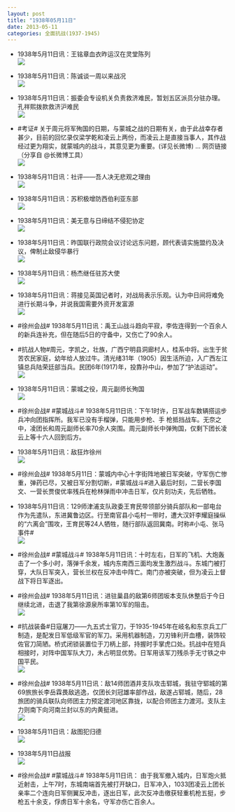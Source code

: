 ```yaml
---
layout: post
title: "1938年05月11日"
date: 2013-05-11
categories: 全面抗战(1937-1945)
---
```


<meta name="referrer" content="no-referrer" />

- 1938年5月11日讯：王铭章血衣昨运汉在灵堂陈列 <br/><img src="https://ww3.sinaimg.cn/large/aca367d8gw1e4krffngy3j20c10xqade.jpg" />

- 1938年5月11日讯：陈诚谈一周以来战况 <br/><img src="https://ww4.sinaimg.cn/large/aca367d8gw1e4kpp44mdwj20c11k4454.jpg" />

- 1938年5月11日讯：振委会专设机关负责救济难民，暂划五区派员分驻办理。孔祥熙拨款救济沪难民 <br/><img src="https://ww2.sinaimg.cn/large/aca367d8gw1e4knym46j4j20c10lrgo1.jpg" />

- #考证# 关于周元将军殉国的日期，与蒙城之战的日期有关，由于此战幸存者甚少，目前的回忆录仅梁学乾和凌云上两份，而凌云上是直接当事人，其作战经过更为翔实，就蒙城内的战斗，其意见更为重要。(详见长微博) ...  网页链接  （分享自 @长微博工具） <br/><img src="https://ww2.sinaimg.cn/large/aca367d8jw1e4knv9ki2aj20c80lytb9.jpg" />

- 1938年5月11日讯：社评——吾人决无悲观之理由 <br/><img src="https://ww4.sinaimg.cn/large/aca367d8gw1e4km8ci8paj20c10t6ady.jpg" />

- 1938年5月11日讯：苏积极增防西伯利亚东部 <br/><img src="https://ww4.sinaimg.cn/large/aca367d8gw1e4kkhu7ey1j20c10acjsc.jpg" />

- 1938年5月11日讯：美无意与日缔结不侵犯协定 <br/><img src="https://ww1.sinaimg.cn/large/aca367d8jw1e4kh0xw9gfj20dx0akjt0.jpg" />

- 1938年5月11日讯：昨国联行政院会议讨论远东问题，顾代表请实施盟约及决议，俾制止敌侵华暴行 <br/><img src="https://ww4.sinaimg.cn/large/aca367d8gw1e4kfai8k1ij207x0nogmk.jpg" />

- 1938年5月11日讯：杨杰继任驻苏大使 <br/><img src="https://ww3.sinaimg.cn/large/aca367d8gw1e4kf0jq1cyj20c10mjgnp.jpg" />

- 1938年5月11日讯：蒋接见英国记者时，对战局表示乐观。认为中日间将难免进行长期斗争，并说我国需要外资开发富源 <br/><img src="https://ww4.sinaimg.cn/large/aca367d8gw1e4kdk52a8hj20bb0z576v.jpg" />

- #徐州会战# 1938年5月11日讯：禹王山战斗趋向平寂，李佐连得到一个百余人的新兵连补充，但在随后5日的守备中，又伤亡了90余人。 

- #抗战人物#周元，字凯之，壮族，广西宁明县洞廊村人，桂系中将。出生于贫苦农民家庭，幼年给人放过牛。清光绪31年（1905）因生活所迫，入广西左江镇总兵陆荣廷部当兵。民团6年(1917)年，投靠孙中山，参加了“护法运动”。    <br/><img src="https://ww1.sinaimg.cn/large/aca367d8gw1e4ka8byur5j20c8179dlu.jpg" />

- 1938年5月11日讯：蒙城之役，周元副师长殉国 <br/><img src="https://ww1.sinaimg.cn/large/aca367d8gw1e4ka392x3vj20840ffq3i.jpg" />

- #徐州会战# #蒙城战斗# 1938年5月11日讯：下午1时许，日军战车数辆搭运步兵冲向团指挥所。我军已没有手榴弹，只能用步枪、手 枪抵挡战车。无奈之中，凌团长和周元副师长率70余人突围。周元副师长中弹殉国，仅剩下团长凌云上等十六人回到后方。 

- 1938年5月11日讯：敌狂炸徐州 <br/><img src="https://ww3.sinaimg.cn/large/aca367d8gw1e4k8csb91bj20c10sz76k.jpg" />

- #徐州会战# 1938年5月11日：蒙城内中心十字街阵地被日军突破，守军伤亡惨重，弹药已尽，又被日军分割切断，#蒙城战斗#进入最后时刻，二营长李国文、一营长贾俊优率残兵在枪林弹雨中冲击日军，仅片刻功夫，先后牺牲。 

- 1938年5月11日讯：129师津浦支队政委王育民带领部分骑兵部队和一部电台作为先遣队，东进冀鲁边区。行至南官县小屯村一带时，遭大汉奸李耀庭操纵的“六离会”围攻，王育民等24人牺牲，随行部队返回冀南。时称#小屯、张马事件# <br/><img src="https://ww4.sinaimg.cn/large/aca367d8jw1e4k6c4u6sbj20gc0fgq48.jpg" />

- #徐州会战# #蒙城战斗# 1938年5月11日讯：十时左右，日军的飞机、大炮轰击了一个多小时，落弹千余发，城内东南西三面均发生激烈战斗。东城门被打穿，大队日军突入，营长兰权在反冲击中阵亡。南门亦被突破，但为凌云上督战下将日军逐出。 

- #徐州会战# 1938年5月11日讯：进驻巢县的敌第6师团坂本支队休整后于今日继续北进，击退了我第徐源泉所率第10军的阻击。 <br/><img src="https://ww4.sinaimg.cn/large/aca367d8jw1e4k4lvk1i5j20hv0h175t.jpg" />

- #抗战装备#日寇屠刀——九五式士官刀，于1935-1945年在岐名和东京兵工厂制造，是配发日军低级军官的军刀。采用机器制造，刀刃锋利开血槽，装饰较佐官刀简陋。桥式闭锁装置位于刀柄上部，持握时手掌虎口处。抗战中在短兵相接时，对阵中国军队大刀，未占明显优势。日军用该军刀残杀手无寸铁之中国平民。 <br/><img src="https://ww4.sinaimg.cn/large/aca367d8jw1e4k40jx4c6j20c10elaaw.jpg" />

- #徐州会战# 1938年5月11日讯：敌14师团酒井支队攻击郓城，我驻守郓城的第69旅旅长李岳霖畏敌逃逸，仅团长刘冠雄率部作战，敌遂占郓城，随后，28旅团的骑兵联队向师团主力预定渡河地区靠拢，以配合师团主力渡河。支队主力则南下向河南兰封以东的内黄挺进。 <br/><img src="https://ww3.sinaimg.cn/large/aca367d8gw1e4k2vmz0pqj20l90d70uu.jpg" />

- 1938年5月11日讯：敌图犯归德 <br/><img src="https://ww3.sinaimg.cn/large/aca367d8jw1e4k1fa44l8j205v0km3zv.jpg" />

- 1938年5月11日战报 <br/><img src="https://ww3.sinaimg.cn/large/aca367d8gw1e4jzolx4z9j20c10t9dil.jpg" />

- #徐州会战# #蒙城战斗# 1938年5月11日讯： 由于我军撤入城内，日军炮火抵近射击，上午7时，东城南端首先被打开缺口，日军冲入，1033团凌云上团长亲率二个连向日军侧翼反冲击，逐出日军，此次反冲击缴获轻重机枪五挺，步枪五十余支，俘虏日军十余名，守军亦伤亡百余人。 


